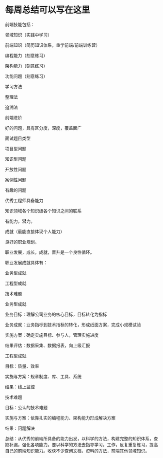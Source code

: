 # 每周总结可以写在这里

前端技能包括：

领域知识（实践中学习）

前端知识（简历知识体系，重学前端/前端训练营）

编程能力（刻意练习）

架构能力（刻意练习）

功能问题（刻意练习）



学习方法

整理法

追溯法



前端进阶

好的问题，具有区分度，深度，覆盖面广



面试题目类型

项目型问题

知识型问题

开放性问题

案例性问题

有趣的问题



优秀工程师具备能力

知识领域各个知识级各个知识之间的联系

有能力，潜力。

成就（最能直接体现个人能力）

良好的职业规划。



职业发展，成长，成就，晋升是一个良性循环。

职业发展成就具体有：

业务型成就

工程型成就

技术难题



业务型成就

业务目标：理解公司业务的核心目标，目标转化为指标

业务成就：业务指标到技术指标的转化，形成纸面方案，完成小规模试验

实施方案：确定实施目标、参与人，管理实施进度

结果评估：数据采集、数据报表，向上级汇报



工程型成就

目标：质量、效率

实施与方案：规章制度、库、工具、系统

结果：线上监控



技术难题

目标：公认的技术难题

实施与方案：依靠扎实的编程能力、架构能力形成解决方案

结果：问题解决



总结：从优秀的前端所具备的能力出发，以科学的方法，构建完整的知识体系，查缺补漏，强化各项能力。要以科学的方法去指导学习，工作，反复重复练习，提高自己的前端知识能力。收获不少查询文档，资料的方法，前端其他领域知识。



